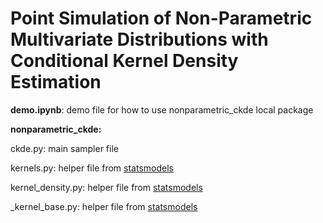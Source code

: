 # Point Simulation of Non-Parametric Multivariate Distributions with Conditional Kernel Density Estimation

**demo.ipynb**: demo file for how to use nonparametric_ckde local package

**nonparametric_ckde:**

ckde.py: main sampler file
    
kernels.py: helper file from [statsmodels](https://github.com/statsmodels/statsmodels/blob/main/statsmodels/nonparametric/kernels.py)
    
kernel_density.py: helper file from [statsmodels](https://github.com/statsmodels/statsmodels/blob/main/statsmodels/nonparametric/kernel_density.py)
    
_kernel_base.py: helper file from [statsmodels](https://github.com/statsmodels/statsmodels/blob/main/statsmodels/nonparametric/_kernel_base.py)
